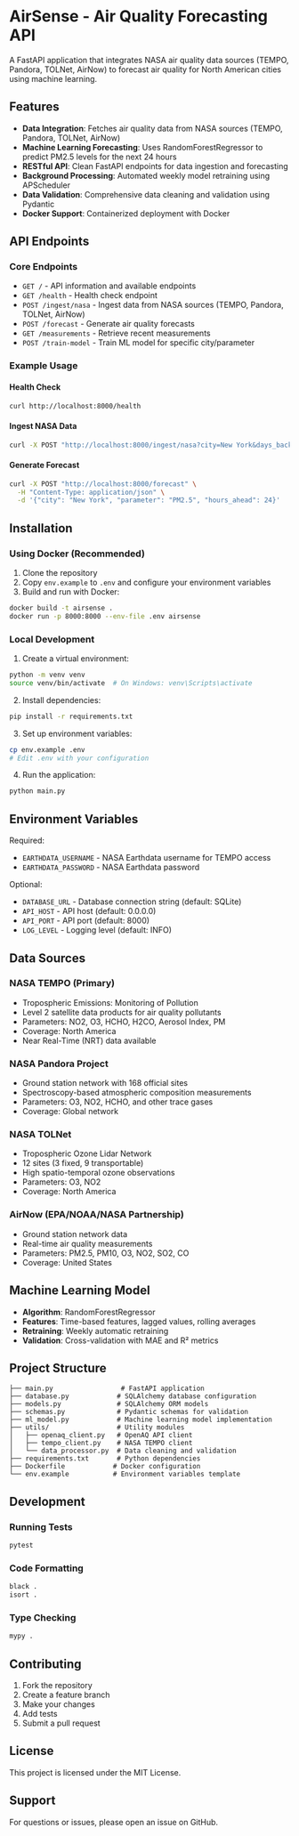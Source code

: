 # AirSense - Air Quality Forecasting API

A FastAPI application that integrates NASA air quality data sources (TEMPO, Pandora, TOLNet, AirNow) to forecast air quality for North American cities using machine learning.

## Features

- **Data Integration**: Fetches air quality data from NASA sources (TEMPO, Pandora, TOLNet, AirNow)
- **Machine Learning Forecasting**: Uses RandomForestRegressor to predict PM2.5 levels for the next 24 hours
- **RESTful API**: Clean FastAPI endpoints for data ingestion and forecasting
- **Background Processing**: Automated weekly model retraining using APScheduler
- **Data Validation**: Comprehensive data cleaning and validation using Pydantic
- **Docker Support**: Containerized deployment with Docker

## API Endpoints

### Core Endpoints

- `GET /` - API information and available endpoints
- `GET /health` - Health check endpoint
- `POST /ingest/nasa` - Ingest data from NASA sources (TEMPO, Pandora, TOLNet, AirNow)
- `POST /forecast` - Generate air quality forecasts
- `GET /measurements` - Retrieve recent measurements
- `POST /train-model` - Train ML model for specific city/parameter

### Example Usage

#### Health Check
```bash
curl http://localhost:8000/health
```

#### Ingest NASA Data
```bash
curl -X POST "http://localhost:8000/ingest/nasa?city=New York&days_back=7&sources=tempo,pandora"
```

#### Generate Forecast
```bash
curl -X POST "http://localhost:8000/forecast" \
  -H "Content-Type: application/json" \
  -d '{"city": "New York", "parameter": "PM2.5", "hours_ahead": 24}'
```

## Installation

### Using Docker (Recommended)

1. Clone the repository
2. Copy `env.example` to `.env` and configure your environment variables
3. Build and run with Docker:

```bash
docker build -t airsense .
docker run -p 8000:8000 --env-file .env airsense
```

### Local Development

1. Create a virtual environment:
```bash
python -m venv venv
source venv/bin/activate  # On Windows: venv\Scripts\activate
```

2. Install dependencies:
```bash
pip install -r requirements.txt
```

3. Set up environment variables:
```bash
cp env.example .env
# Edit .env with your configuration
```

4. Run the application:
```bash
python main.py
```

## Environment Variables

Required:
- `EARTHDATA_USERNAME` - NASA Earthdata username for TEMPO access
- `EARTHDATA_PASSWORD` - NASA Earthdata password

Optional:
- `DATABASE_URL` - Database connection string (default: SQLite)
- `API_HOST` - API host (default: 0.0.0.0)
- `API_PORT` - API port (default: 8000)
- `LOG_LEVEL` - Logging level (default: INFO)

## Data Sources

### NASA TEMPO (Primary)
- Tropospheric Emissions: Monitoring of Pollution
- Level 2 satellite data products for air quality pollutants
- Parameters: NO2, O3, HCHO, H2CO, Aerosol Index, PM
- Coverage: North America
- Near Real-Time (NRT) data available

### NASA Pandora Project
- Ground station network with 168 official sites
- Spectroscopy-based atmospheric composition measurements
- Parameters: O3, NO2, HCHO, and other trace gases
- Coverage: Global network

### NASA TOLNet
- Tropospheric Ozone Lidar Network
- 12 sites (3 fixed, 9 transportable)
- High spatio-temporal ozone observations
- Parameters: O3, NO2
- Coverage: North America

### AirNow (EPA/NOAA/NASA Partnership)
- Ground station network data
- Real-time air quality measurements
- Parameters: PM2.5, PM10, O3, NO2, SO2, CO
- Coverage: United States

## Machine Learning Model

- **Algorithm**: RandomForestRegressor
- **Features**: Time-based features, lagged values, rolling averages
- **Retraining**: Weekly automatic retraining
- **Validation**: Cross-validation with MAE and R² metrics

## Project Structure

```
├── main.py                 # FastAPI application
├── database.py            # SQLAlchemy database configuration
├── models.py              # SQLAlchemy ORM models
├── schemas.py             # Pydantic schemas for validation
├── ml_model.py            # Machine learning model implementation
├── utils/                 # Utility modules
│   ├── openaq_client.py   # OpenAQ API client
│   ├── tempo_client.py    # NASA TEMPO client
│   └── data_processor.py  # Data cleaning and validation
├── requirements.txt       # Python dependencies
├── Dockerfile            # Docker configuration
└── env.example           # Environment variables template
```

## Development

### Running Tests
```bash
pytest
```

### Code Formatting
```bash
black .
isort .
```

### Type Checking
```bash
mypy .
```

## Contributing

1. Fork the repository
2. Create a feature branch
3. Make your changes
4. Add tests
5. Submit a pull request

## License

This project is licensed under the MIT License.

## Support

For questions or issues, please open an issue on GitHub.
